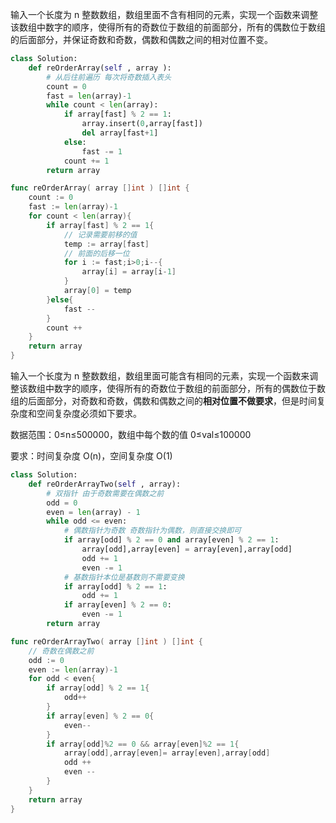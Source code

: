输入一个长度为 n 整数数组，数组里面不含有相同的元素，实现一个函数来调整该数组中数字的顺序，使得所有的奇数位于数组的前面部分，所有的偶数位于数组的后面部分，并保证奇数和奇数，偶数和偶数之间的相对位置不变。 

```python
class Solution:
    def reOrderArray(self , array ):
        # 从后往前遍历 每次将奇数插入表头
        count = 0
        fast = len(array)-1
        while count < len(array):
            if array[fast] % 2 == 1:
                array.insert(0,array[fast])
                del array[fast+1]
            else:
                fast -= 1
            count += 1
        return array
```

```go
func reOrderArray( array []int ) []int {
    count := 0
    fast := len(array)-1
    for count < len(array){
        if array[fast] % 2 == 1{
      		// 记录需要前移的值
            temp := array[fast]
            // 前面的后移一位
            for i := fast;i>0;i--{
                array[i] = array[i-1]
            }
            array[0] = temp
        }else{
            fast --
        }
        count ++
    }
    return array
}
```

输入一个长度为 n 整数数组，数组里面可能含有相同的元素，实现一个函数来调整该数组中数字的顺序，使得所有的奇数位于数组的前面部分，所有的偶数位于数组的后面部分，对奇数和奇数，偶数和偶数之间的**相对位置不做要求**，但是时间复杂度和空间复杂度必须如下要求。 

数据范围：0≤n≤500000，数组中每个数的值 0≤val≤100000   

要求：时间复杂度 O(n)，空间复杂度 O(1)  

```python
class Solution:
    def reOrderArrayTwo(self , array):
        # 双指针 由于奇数需要在偶数之前
        odd = 0
        even = len(array) - 1
        while odd <= even:
            # 偶数指针为奇数 奇数指针为偶数，则直接交换即可
            if array[odd] % 2 == 0 and array[even] % 2 == 1:
                array[odd],array[even] = array[even],array[odd]
                odd += 1
                even -= 1
            # 基数指针本位是基数则不需要变换
            if array[odd] % 2 == 1:
                odd += 1
            if array[even] % 2 == 0:
                even -= 1
        return array
```

```go
func reOrderArrayTwo( array []int ) []int {
    // 奇数在偶数之前
    odd := 0
    even := len(array)-1
    for odd < even{
        if array[odd] % 2 == 1{
            odd++
        }
        if array[even] % 2 == 0{
            even--
        }
        if array[odd]%2 == 0 && array[even]%2 == 1{
            array[odd],array[even]= array[even],array[odd]
            odd ++
            even --
        }
    }
    return array
}
```


